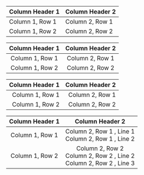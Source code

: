 <!-- Table Formated such that the text is left aligned. -->
| Column Header 1 | Column Header 2 |
|:-|:-|
| Column 1, Row 1 | Column 2, Row 1 |
| Column 1, Row 2 | Column 2, Row 2 |


<!-- Table Formated such that the text is center aligned. -->
| Column Header 1 | Column Header 2 |
|:-:|:-:|
| Column 1, Row 1 | Column 2, Row 1 |
| Column 1, Row 2 | Column 2, Row 2 |


<!-- Table Formated such that the text is right aligned. -->
| Column Header 1 | Column Header 2 |
|-:|-:|
| Column 1, Row 1 | Column 2, Row 1 |
| Column 1, Row 2 | Column 2, Row 2 |


<!-- To crate new lines in the same column and row cell, use <br> -->
| Column Header 1 | Column Header 2|
|:-:|:-:|
| Column 1, Row 1 | Column 2, Row 1 , Line 1 <br> Column 2, Row 1 , Line 2 |
| Column 1, Row 2 | Column 2, Row 2 <br> Column 2, Row 2 , Line 2 <br> Column 2, Row 2 , Line 3 |